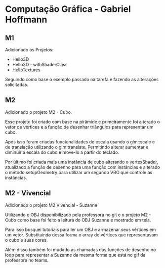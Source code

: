 # Computação Gráfica - Gabriel Hoffmann

## M1

Adicionado os Projetos:

- Hello3D
- Hello3D - withShaderClass
- HelloTextures

Seguindo como base o exemplo passado na tarefa e fazendo as alterações solicitadas.

## M2

Adicionado o projeto M2 - Cubo.

Esse projeto foi criado com base na pirâmide e primeiramente foi alterado o vetor de vértices e a função de desenhar triângulos para representar um cubo.

Após isso foram criadas funcionalidades de escala usando o glm::scale e de translação utilizando o glm:translate. Permitindo alterar aumentar e diminuir a escala do cubo e move-lo a partir do teclado.

Por último foi criada mais uma instância de cubo alterando o vertexShader, atualizado a função de desenho para uma função com instâncias e alterado o método setupGeometry para utilizar um segundo VBO que controle as instâncias.

## M2 - Vivencial

Adicionado o projeto M2 Vivencial - Suzanne

Utilizando o OBJ disponibilizado pela professora no git e o projeto M2 - Cubo como base foi feito a leitura do OBJ Suzanne e mostrado em tela.

Para isso busquei tutoriais para ler um OBJ e armazenar seus vértices em um vetor. Substituindo dessa forma o array de vértices que representavam o cubo e suas cores.

Além disso também foi mudado as chamadas das funções de desenho no loop para representar a Suzanne da mesma forma que está no gif da professora no teams.
